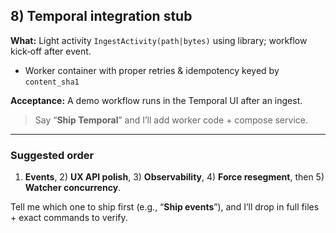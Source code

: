 
## 8) Temporal integration stub

**What:** Light activity `IngestActivity(path|bytes)` using library; workflow kick‐off after event.

* Worker container with proper retries & idempotency keyed by `content_sha1`

**Acceptance:** A demo workflow runs in the Temporal UI after an ingest.

> Say “**Ship Temporal**” and I’ll add worker code + compose service.

---

### Suggested order

1. **Events**, 2) **UX API polish**, 3) **Observability**, 4) **Force resegment**, then 5) **Watcher concurrency**.

Tell me which one to ship first (e.g., “**Ship events**”), and I’ll drop in full files + exact commands to verify.
